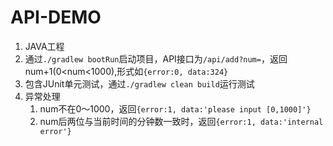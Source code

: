 # API-DEMO

1. JAVA工程
2. 通过`./gradlew bootRun`启动项目，API接口为`/api/add?num=`，返回num+1(0<num<1000),形式如`{error:0, data:324}`
3. 包含JUnit单元测试，通过`./gradlew clean build`运行测试
4. 异常处理
    1. num不在0～1000，返回`{error:1, data:'please input [0,1000]'}`
    2. num后两位与当前时间的分钟数一致时，返回`{error:1, data:'internal error'}`